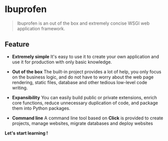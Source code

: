 # Ibuprofen

> Ibuprofen is an out of the box and extremely concise WSGI web application framework.

## Feature

- <strong>Extremely simple</strong> It's easy to use it to create your own application and use it for production with only basic knowledge.


- <strong>Out of the box</strong> The built-in project provides a lot of help, you only focus on the business logic, and do not have to worry about the web page rendering, static files, database and other tedious low-level code writing.


- <strong>Expansibility</strong> You can easily build public or private extensions, enrich core functions, reduce unnecessary duplication of code, and package them into Python packages.


- <strong>Command line</strong> A command line tool based on <strong>Click</strong> is provided to create projects, manage websites, migrate databases and deploy websites


<strong>Let's start learning !</strong>
